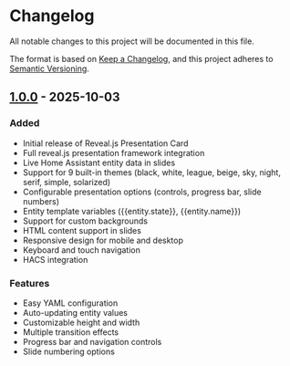 # Changelog

All notable changes to this project will be documented in this file.

The format is based on [Keep a Changelog](https://keepachangelog.com/en/1.0.0/),
and this project adheres to [Semantic Versioning](https://semver.org/spec/v2.0.0.html).

## [1.0.0] - 2025-10-03

### Added
- Initial release of Reveal.js Presentation Card
- Full reveal.js presentation framework integration
- Live Home Assistant entity data in slides
- Support for 9 built-in themes (black, white, league, beige, sky, night, serif, simple, solarized)
- Configurable presentation options (controls, progress bar, slide numbers)
- Entity template variables ({{entity.state}}, {{entity.name}})
- Support for custom backgrounds
- HTML content support in slides
- Responsive design for mobile and desktop
- Keyboard and touch navigation
- HACS integration

### Features
- Easy YAML configuration
- Auto-updating entity values
- Customizable height and width
- Multiple transition effects
- Progress bar and navigation controls
- Slide numbering options

[1.0.0]: https://github.com/umairrafiq/homeassistant-reveal-card/releases/tag/v1.0.0
